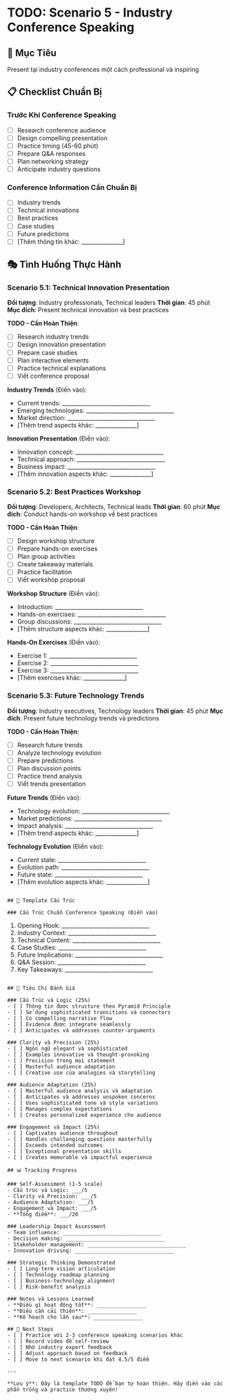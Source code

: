 # TODO: Scenario 5 - Industry Conference Speaking

## 🎯 Mục Tiêu
Present tại industry conferences một cách professional và inspiring

## 📋 Checklist Chuẩn Bị

### Trước Khi Conference Speaking
- [ ] Research conference audience
- [ ] Design compelling presentation
- [ ] Practice timing (45-60 phút)
- [ ] Prepare Q&A responses
- [ ] Plan networking strategy
- [ ] Anticipate industry questions

### Conference Information Cần Chuẩn Bị
- [ ] Industry trends
- [ ] Technical innovations
- [ ] Best practices
- [ ] Case studies
- [ ] Future predictions
- [ ] [Thêm thông tin khác: _______________]

## 🎭 Tình Huống Thực Hành

### Scenario 5.1: Technical Innovation Presentation
**Đối tượng**: Industry professionals, Technical leaders
**Thời gian**: 45 phút
**Mục đích**: Present technical innovation và best practices

**TODO - Cần Hoàn Thiện**:
- [ ] Research industry trends
- [ ] Design innovation presentation
- [ ] Prepare case studies
- [ ] Plan interactive elements
- [ ] Practice technical explanations
- [ ] Viết conference proposal

**Industry Trends** (Điền vào):
- Current trends: ________________________________
- Emerging technologies: ________________________________
- Market direction: ________________________________
- [Thêm trend aspects khác: _______________]

**Innovation Presentation** (Điền vào):
- Innovation concept: ________________________________
- Technical approach: ________________________________
- Business impact: ________________________________
- [Thêm innovation aspects khác: _______________]

### Scenario 5.2: Best Practices Workshop
**Đối tượng**: Developers, Architects, Technical leads
**Thời gian**: 60 phút
**Mục đích**: Conduct hands-on workshop về best practices

**TODO - Cần Hoàn Thiện**:
- [ ] Design workshop structure
- [ ] Prepare hands-on exercises
- [ ] Plan group activities
- [ ] Create takeaway materials
- [ ] Practice facilitation
- [ ] Viết workshop proposal

**Workshop Structure** (Điền vào):
- Introduction: ________________________________
- Hands-on exercises: ________________________________
- Group discussions: ________________________________
- [Thêm structure aspects khác: _______________]

**Hands-On Exercises** (Điền vào):
- Exercise 1: ________________________________
- Exercise 2: ________________________________
- Exercise 3: ________________________________
- [Thêm exercises khác: _______________]

### Scenario 5.3: Future Technology Trends
**Đối tượng**: Industry executives, Technology leaders
**Thời gian**: 45 phút
**Mục đích**: Present future technology trends và predictions

**TODO - Cần Hoàn Thiện**:
- [ ] Research future trends
- [ ] Analyze technology evolution
- [ ] Prepare predictions
- [ ] Plan discussion points
- [ ] Practice trend analysis
- [ ] Viết trends presentation

**Future Trends** (Điền vào):
- Technology evolution: ________________________________
- Market predictions: ________________________________
- Impact analysis: ________________________________
- [Thêm trend aspects khác: _______________]

**Technology Evolution** (Điền vào):
- Current state: ________________________________
- Evolution path: ________________________________
- Future state: ________________________________
- [Thêm evolution aspects khác: _______________]
```

## 📝 Template Cấu Trúc

### Cấu Trúc Chuẩn Conference Speaking (Điền vào)
```
1. Opening Hook: ________________________________
2. Industry Context: ________________________________
3. Technical Content: ________________________________
4. Case Studies: ________________________________
5. Future Implications: ________________________________
6. Q&A Session: ________________________________
7. Key Takeaways: ________________________________
```

## 🎯 Tiêu Chí Đánh Giá

### Cấu Trúc và Logic (25%)
- [ ] Thông tin được structure theo Pyramid Principle
- [ ] Sử dụng sophisticated transitions và connectors
- [ ] Có compelling narrative flow
- [ ] Evidence được integrate seamlessly
- [ ] Anticipates và addresses counter-arguments

### Clarity và Precision (25%)
- [ ] Ngôn ngữ elegant và sophisticated
- [ ] Examples innovative và thought-provoking
- [ ] Precision trong mọi statement
- [ ] Masterful audience adaptation
- [ ] Creative use của analogies và storytelling

### Audience Adaptation (25%)
- [ ] Masterful audience analysis và adaptation
- [ ] Anticipates và addresses unspoken concerns
- [ ] Uses sophisticated tone và style variations
- [ ] Manages complex expectations
- [ ] Creates personalized experience cho audience

### Engagement và Impact (25%)
- [ ] Captivates audience throughout
- [ ] Handles challenging questions masterfully
- [ ] Exceeds intended outcomes
- [ ] Exceptional presentation skills
- [ ] Creates memorable và impactful experience

## 📊 Tracking Progress

### Self-Assessment (1-5 scale)
- Cấu trúc và Logic: ___/5
- Clarity và Precision: ___/5
- Audience Adaptation: ___/5
- Engagement và Impact: ___/5
- **Tổng điểm**: ___/20

### Leadership Impact Assessment
- Team influence: ________________________________
- Decision making: ________________________________
- Stakeholder management: ________________________________
- Innovation driving: ________________________________

### Strategic Thinking Demonstrated
- [ ] Long-term vision articulation
- [ ] Technology roadmap planning
- [ ] Business-technology alignment
- [ ] Risk-benefit analysis

### Notes và Lessons Learned
- **Điều gì hoạt động tốt**: ________________
- **Điều cần cải thiện**: ________________
- **Kế hoạch cho lần sau**: ________________

## 🚀 Next Steps
- [ ] Practice với 2-3 conference speaking scenarios khác
- [ ] Record video để self-review
- [ ] Nhờ industry expert feedback
- [ ] Adjust approach based on feedback
- [ ] Move to next scenario khi đạt 4.5/5 điểm

---

**Lưu ý**: Đây là template TODO để bạn tự hoàn thiện. Hãy điền vào các phần trống và practice thường xuyên!

